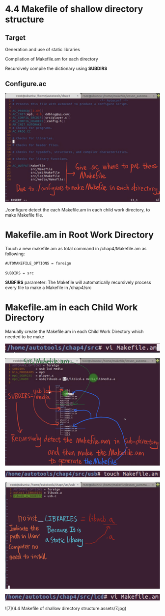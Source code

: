 # 4.4 Makefile of shallow directory structure

## Target

Generation and use of static libraries

Compilation of Makefile.am for each directory

Recursively  compile the dictionary using **SUBDIRS**

## Configure.ac

![1](https://github.com/knightsummon/Makefile/blob/master/4.4%20Makefile%20of%20shallow%20directory%20structure.assets/1.jpg)

./configure detect the each Makefile.am in each child work directory, to make Makefile file.

# Makefile.am in Root Work Directory

Touch a new makefile.am as total command in /chap4/Makefile.am as following:

```
AUTOMAKEFILE_OPTIONS = foreign

SUBDIRS = src
```

**SUBFIRS** parameter: The Makefile will automatically recursively process every file to make a Makefile in /chap4/src

# Makefile.am in each Child Work Directory

Manually create the Makefile.am in each Child Work Directory which needed to be make

![2](https://github.com/knightsummon/Makefile/blob/master/4.4%20Makefile%20of%20shallow%20directory%20structure.assets/2.jpg)

![3](https://github.com/knightsummon/Makefile/blob/master/4.4%20Makefile%20of%20shallow%20directory%20structure.assets/3.jpg)

![4](https://github.com/knightsummon/Makefile/blob/master/4.4%20Makefile%20of%20shallow%20directory%20structure.assets/4.jpg)

![5](https://github.com/knightsummon/Makefile/blob/master/4.4%20Makefile%20of%20shallow%20directory%20structure.assets/5.jpg)

![6](https://github.com/knightsummon/Makefile/blob/master/4.4%20Makefile%20of%20shallow%20directory%20structure.assets/6.jpg)

![7](4.4 Makefile of shallow directory structure.assets/7.jpg)

